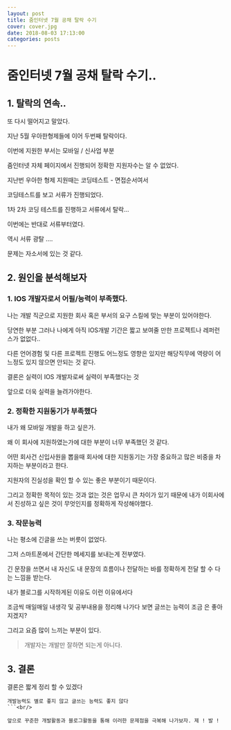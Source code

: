 ```yaml
---
layout: post
title: 줌인터넷 7월 공채 탈락 수기
cover: cover.jpg
date: 2018-08-03 17:13:00
categories: posts
---
```


# 줌인터넷 7월 공채 탈락 수기..

## 1. 탈락의 연속..

또 다시 떨어지고 말았다.

지난 5월 우아한형제들에 이어 두번째 탈락이다.

이번에 지원한 부서는 모바일 / 신사업 부분

줌인터넷 자체 페이지에서 진행되어 정확한 지원자수는 알 수 없었다.

지난번 우아한 형제 지원때는 코딩테스트 - 면접순서여서

코딩테스트를 보고 서류가 진행되었다.

1차 2차 코딩 테스트를 진행하고 서류에서 탈락...

이번에는 반대로 서류부터였다.

역시 서류 광탈 ....

문제는 자소서에 있는 것 같다.

## 2. 원인을 분석해보자

### 1. IOS 개발자로서 어필/능력이 부족했다. ###

나는 개발 직군으로 지원한 회사 혹은 부서의 요구 스킬에 맞는 부분이 있어야한다.

당연한 부분 그러나 나에게 아직 IOS개발 기간은 짧고 보여줄 만한 프로젝트나 레퍼런스가 없없다..

다른 언어경험 및 다른 프로젝트 진행도 어느정도 영향은 있지만 해당직무에 역량이 어느정도 있지 않으면 안되는 것 같다.

결론은 실력이 IOS 개발자로써 실력이 부족했다는 것

앞으로 더욱 실력을 늘려가야한다.


### 2. 정확한 지원동기가 부족했다 ###
내가 왜 모바일 개발을 하고 싶은가.

왜 이 회사에 지원하였는가에 대한 부분이 너무 부족했던 것 같다.

어떤 회사건 신입사원을 뽑을때 회사에 대한 지원동기는 가장 중요하고 많은 비중을 차지하는 부분이라고 한다.

지원자의 진실성을 확인 할 수 있는 좋은 부분이기 때문이다.

그리고 정확한 목적이 있는 것과 없는 것은 업무시 큰 차이가 있기 때문에 내가 이회사에서 진성하고 싶은 것이 무엇인지를 정확하게 작성해야했다.

### 3. 작문능력 ###
나는 평소에 긴글을 쓰는 버릇이 없었다.

그저 스마트폰에서 간단한 메세지를 보내는게 전부였다.

긴 문장을 쓰면서 내 자신도 내 문장의 흐름이나 전달하는 바를 정확하게 전달 할 수 다는 느낌을 받는다.

내가 블로그를 시작하게된 이유도 이런 이유에서다

조금씩 매일매일 내생각 및 공부내용을 정리해 나가다 보면 글쓰는 능력이 조금 은 좋아지겠지?

그리고 요즘 많이 느끼는 부분이 있다.

> 개발자는 개발만 잘하면 되는게 아니다.




## 3. 결론 ##
결론은 짧게 정리 할 수 있겠다

```
개발능력도 별로 좋지 않고 글쓰는 능력도 좋지 않다
```<br/>

앞으로 꾸준한 개발활동과 블로그활동을 통해 이러한 문제점을 극복해 나가보자. 제 ! 발 !
